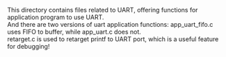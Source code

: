 This directory contains files related to UART, offering functions for application program to use UART.  
And there are two versions of uart application functions: app\_uart\_fifo.c uses FIFO to buffer, while app\_uart.c does not.  
retarget.c is used to retarget printf to UART port, which is a useful feature for debugging!  
